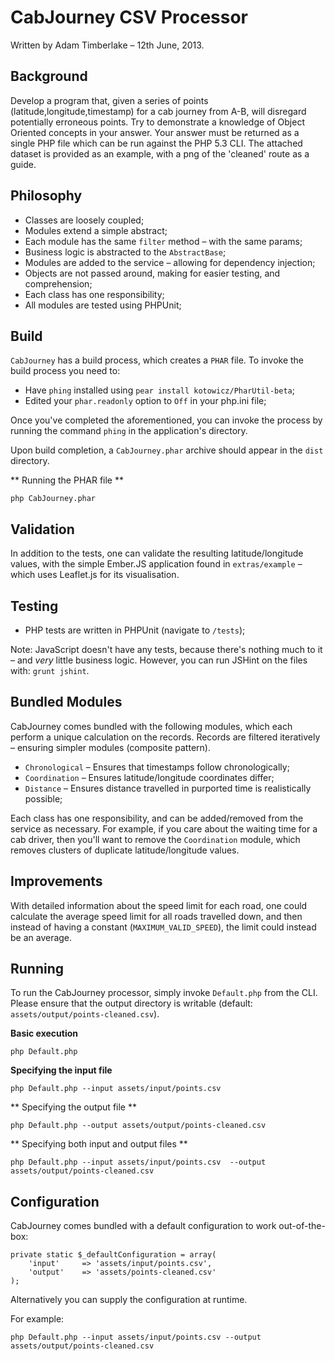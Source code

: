CabJourney CSV Processor
=============
Written by Adam Timberlake &ndash; 12th June, 2013.


Background
-------------
Develop a program that, given a series of points (latitude,longitude,timestamp) for a cab journey from A-B, will disregard potentially erroneous points. Try to demonstrate a knowledge of Object Oriented concepts in your answer. Your answer must be returned as a single PHP file which can be run against the PHP 5.3 CLI. The attached dataset is provided as an example, with a png of the 'cleaned' route as a guide.


Philosophy
-------------
* Classes are loosely coupled;
* Modules extend a simple abstract;
* Each module has the same `filter` method &ndash; with the same params;
* Business logic is abstracted to the `AbstractBase`;
* Modules are added to the service &ndash; allowing for dependency injection;
* Objects are not passed around, making for easier testing, and comprehension;
* Each class has one responsibility;
* All modules are tested using PHPUnit;


Build
-------------
`CabJourney` has a build process, which creates a `PHAR` file. To invoke the build process you need to:

* Have `phing` installed using `pear install kotowicz/PharUtil-beta`;
* Edited your `phar.readonly` option to `Off` in your php.ini file;

Once you've completed the aforementioned, you can invoke the process by running the command `phing` in the application's directory.

Upon build completion, a `CabJourney.phar` archive should appear in the `dist` directory.

** Running the PHAR file **

    php CabJourney.phar


Validation
-------------
In addition to the tests, one can validate the resulting latitude/longitude values, with the simple Ember.JS application found in `extras/example` &ndash; which uses Leaflet.js for its visualisation.


Testing
-------------
* PHP tests are written in PHPUnit (navigate to `/tests`);

Note: JavaScript doesn't have any tests, because there's nothing much to it &ndash; and *very* little business logic. However, you can run JSHint on the files with: `grunt jshint`.


Bundled Modules
-------------
CabJourney comes bundled with the following modules, which each perform a unique calculation on the records. Records are filtered iteratively &ndash; ensuring simpler modules (composite pattern).

* `Chronological` &ndash; Ensures that timestamps follow chronologically;
* `Coordination` &ndash; Ensures latitude/longitude coordinates differ;
* `Distance` &ndash; Ensures distance travelled in purported time is realistically possible;

Each class has one responsibility, and can be added/removed from the service as necessary. For example, if you care about the waiting time for a cab driver, then you'll want to remove the `Coordination` module, which removes clusters of duplicate latitude/longitude values.


Improvements
-------------
With detailed information about the speed limit for each road, one could calculate the average speed limit for all roads travelled down, and then instead of having a constant (`MAXIMUM_VALID_SPEED`), the limit could instead be an average.


Running
-------------
To run the CabJourney processor, simply invoke `Default.php` from the CLI. Please ensure that the output directory is writable (default: `assets/output/points-cleaned.csv`).

**Basic execution**

    php Default.php

**Specifying the input file**

    php Default.php --input assets/input/points.csv

** Specifying the output file **

    php Default.php --output assets/output/points-cleaned.csv

** Specifying both input and output files **

    php Default.php --input assets/input/points.csv  --output assets/output/points-cleaned.csv


Configuration
-------------
CabJourney comes bundled with a default configuration to work out-of-the-box:

    private static $_defaultConfiguration = array(
        'input'     => 'assets/input/points.csv',
        'output'    => 'assets/points-cleaned.csv'
    );

Alternatively you can supply the configuration at runtime.

For example:

    php Default.php --input assets/input/points.csv --output assets/output/points-cleaned.csv